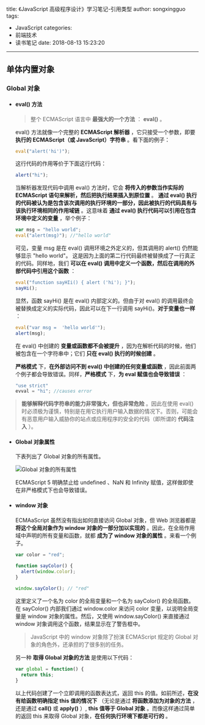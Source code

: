 title: 《JavaScript 高级程序设计》学习笔记-引用类型
author: songxingguo
tags:
  - JavaScript
categories:
  - 前端技术
  - 读书笔记
date: 2018-08-13 15:23:20
---
## 单体内置对象

### Global 对象

- #### eval() 方法

  > 整个 ECMAScript 语言中 **最强大的一个方法** ： **eval()** 。
 
  eval() 方法就像一个完整的 **ECMAScript 解析器** ，它只接受一个参数，即要 **执行的 ECMAScript（或 JavaScript）字符串** 。看下面的例子：
 
   ```js
   eval("alert('hi')");
   ```
   这行代码的作用等价于下面这行代码：

   ```js
   alert("hi");
   ```
   <!-- more -->

   当解析器发现代码中调用 eval() 方法时，它会 **将传入的参数当作实际的 ECMAScript 语句来解析，然后把执行结果插入到原位置** 。 **通过 eval() 执行的代码被认为是包含该次调用的执行环境的一部分，因此被执行的代码具有与该执行环境相同的作用域链** 。这意味着 **通过 eval() 执行代码可以引用在包含环境中定义的变量** ，举个例子：

   ```js
   var msg = "hello world";
   eval("alert(msg)"); //"hello world"
   ```
   可见，变量 msg 是在 eval() 调用环境之外定义的，但其调用的 alert() 仍然能够显示 "hello world"。 这是因为上面的第二行代码最终被替换成了一行真正的代码。同样地，我们 **可以在 eval() 调用中定义一个函数，然后在调用的外部代码中引用这个函数** ：

   ```js
   eval("function sayHIi() { alert ('hi'); }");
   sayHi();
   ```
   显然，函数 sayHi() 是在 eval() 内部定义的。但由于对 eval() 的调用最终会被替换成定义的实际代码，因此可以在下一行调用 sayHi()。**对于变量也一样** ：

   ```js
   eval("var msg =  'hello world'");
   alert(msg);
   ```
   在 eval() 中创建的 **变量或函数都不会被提升** ，因为在解析代码的时候，他们被包含在一个字符串中；它们 **只在 eval() 执行的时候创建** 。

  **严格模式** 下，**在外部访问不到 eval() 中创建的任何变量或函数** ，因此前面两个例子都会导致错误。同样，**严格模式** 下，**为 eval 赋值也会导致错误** ：
  
  ```js
  "use strict"
  evval = "hi"; //causes error
  ```
 > **能够解释代码字符串的能力非常强大，但也非常危险** 。因此在使用 eval() 时必须极为谨慎，特别是在用它执行用户输入数据的情况下。否则，可能会有恶意用户输入威胁你的站点或应用程序的安全的代码（即所谓的 **代码注入** ）。
 
- #### Global 对象属性

  下表列出了 Global 对象的所有属性。
  
  ![Global 对象的所有属性](http://p9myzkds7.bkt.clouddn.com/JavaScript-reference-typeGlobal%E5%AF%B9%E8%B1%A1%E7%9A%84%E6%89%80%E6%9C%89%E5%B1%9E%E6%80%A7.png)
  
  <!-- | 属性           | 说明                    |
  | -------------- | ----------------------- |
  | undefined      | 特殊值 undefined        |
  | NaN            | 特殊值 NaN              |
  | Infinity       | 特殊值 Infinity         |
  | Object         | 构造函数 Object         |
  | Array          | 构造函数 Array          |
  | Function       | 构造函数 Function       |
  | Boolean        | 构造函数 Boolean        |
  | String         | 构造函数 String         |
  | Number         | 构造函数 Number         |
  | Date           | 构造函数 Date           |
  | RegExp         | 构造函数 RegExp         |
  | Error          | 构造函数 Error          |
  | EvalError      | 构造函数 EvalError      |
  | RangeError     | 构造函数 RangeError     |
  | ReferenceError | 构造函数 ReferenceError |
  | SyntaxError    | 构造函数 SyntaxError    |
  | Type Error     | 构造函数 TypeError      |
  | URIError       | 构造函数 URIError       | -->
  
  ECMAScript 5 明确禁止给 undefined 、NaN 和 Infinity 赋值，这样做即使在非严格模式下也会导致错误。
 
- #### window 对象

  ECMAaScript 虽然没有指出如何直接访问 Global 对象，但 Web 浏览器都是 **将这个全局对象作为 window 对象的一部分加以实现的** 。因此，在全局作用域中声明的所有变量和函数，就都 **成为了 window 对象的属性** 。来看一个例子。
  
  ```js
  var color = "red";
   
  function sayColor() {
    alert(window.color);
  }
  
  window.sayColor(); // "red"
  ```
  这里定义了一个名为 color 的全局变量和一个名为 sayColor() 的全局函数。在 sayColor() 内部我们通过 window.color 来访问 color 变量，以说明全局变量是 window 对象的属性。然后，又使用 window.sayColor() 来直接通过 window 对象调用这个函数，结果显示在了警告框中。
  
  > JavaScript 中的 window 对象除了扮演 ECMAScript 规定的 Global 对象的角色外，还承担的了很多别的任务。
  
  另一种 **取得 Global 对象的方法** 是使用以下代码：
  
  ```js
  var global = function() {
    return this;
  }
  ```
  以上代码创建了一个立即调用的函数表达式，返回 this 的值。如前所述，**在没有给函数明确指定 this 值的情况下** （无论是通过 **将函数添加为对象的方法** ，还是通过 **call()** 或 **apply()** ）, **this 值等于 Global 对象** 。而像这样通过简单的返回 this 来取得 Global 对象，**在任何执行环境下都是可行的** 。
  
 
 
 
 
 